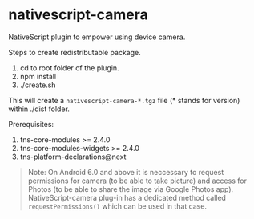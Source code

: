 # nativescript-camera
NativeScript plugin to empower using device camera.

Steps to create redistributable package.

1. cd to root folder of the plugin.
2. npm install
3. ./create.sh

This will create a `nativescript-camera-*.tgz` file (* stands for version) within ./dist folder.

Prerequisites:

1. tns-core-modules >= 2.4.0
2. tns-core-modules-widgets >= 2.4.0
3. tns-platform-declarations@next

> Note: On Android 6.0 and above it is neccessary to request permissions for camera (to be able to take picture) and access for Photos (to be able to share the image via Google Photos app).
NativeScript-camera plug-in has a dedicated method called `requestPermissions()` which can be used in that case.
